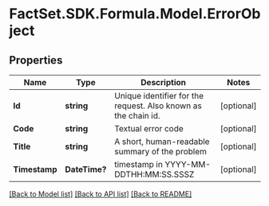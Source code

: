 # FactSet.SDK.Formula.Model.ErrorObject

## Properties

Name | Type | Description | Notes
------------ | ------------- | ------------- | -------------
**Id** | **string** | Unique identifier for the request. Also known as the chain id. | [optional] 
**Code** | **string** | Textual error code | [optional] 
**Title** | **string** | A short, human-readable summary of the problem | [optional] 
**Timestamp** | **DateTime?** | timestamp in YYYY-MM-DDTHH:MM:SS.SSSZ | [optional] 

[[Back to Model list]](../README.md#documentation-for-models) [[Back to API list]](../README.md#documentation-for-api-endpoints) [[Back to README]](../README.md)

